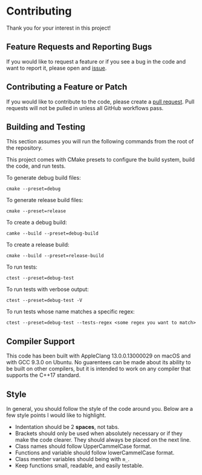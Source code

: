 # Contributing
Thank you for your interest in this project!

## Feature Requests and Reporting Bugs
If you would like to request a feature or if you see a bug in the code and want to report it, please open and [issue](https://github.com/skusel/AES/issues/new).

## Contributing a Feature or Patch
If you would like to contribute to the code, please create a [pull request](https://github.com/skusel/AES/pulls). Pull requests will not be pulled in unless all GitHub workflows pass.

## Building and Testing
This section assumes you will run the following commands from the root of the repository.

This project comes with CMake presets to configure the build system, build the code, and run tests.

To generate debug build files:
```
cmake --preset=debug
```

To generate release build files:
```
cmake --preset=release
```

To create a debug build:
```
camke --build --preset=debug-build
```

To create a release build:
```
cmake --build --preset=release-build
```

To run tests:
```
ctest --preset=debug-test
```

To run tests with verbose output:
```
ctest --preset=debug-test -V
```

To run tests whose name matches a specific regex:
```
ctest --preset=debug-test --tests-regex <some regex you want to match>
```

## Compiler Support
This code has been built with AppleClang 13.0.0.13000029 on macOS and with GCC 9.3.0 on Ubuntu. No guarentees can be made about its ability to be built on other compilers, but it is intended to work on any compiler that supports the C++17 standard.

## Style
In general, you should follow the style of the code around you. Below are a few style points I would like to highlight.
- Indentation should be 2 **spaces**, not tabs.
- Brackets should only be used when absolutely necessary or if they make the code clearer. They should always be placed on the next line.
- Class names should follow UpperCammelCase format.
- Functions and variable should follow lowerCammelCase format.
- Class member variables should being with `m_`.
- Keep functions small, readable, and easily testable.

